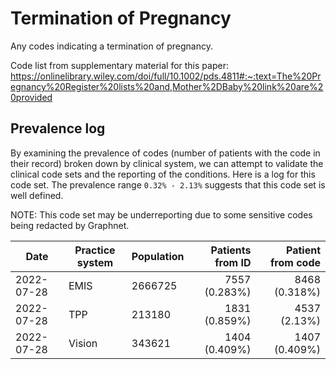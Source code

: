 # Termination of Pregnancy

Any codes indicating a termination of pregnancy.

Code list from supplementary material for this paper: https://onlinelibrary.wiley.com/doi/full/10.1002/pds.4811#:~:text=The%20Pregnancy%20Register%20lists%20and,Mother%2DBaby%20link%20are%20provided

## Prevalence log

By examining the prevalence of codes (number of patients with the code in their record) broken down by clinical system, we can attempt to validate the clinical code sets and the reporting of the conditions. Here is a log for this code set. The prevalence range `0.32% - 2.13%` suggests that this code set is well defined.

NOTE: This code set may be underreporting due to some sensitive codes being redacted by Graphnet.

| Date       | Practice system | Population | Patients from ID | Patient from code |
| ---------- | --------------- | ---------- | ---------------: | ----------------: |
| 2022-07-28 | EMIS            | 2666725    | 7557 (0.283%)    | 8468 (0.318%)     | 
| 2022-07-28 | TPP             | 213180     | 1831 (0.859%)    | 4537 (2.13%)      | 
| 2022-07-28 | Vision          | 343621     | 1404 (0.409%)    | 1407 (0.409%)     | 
